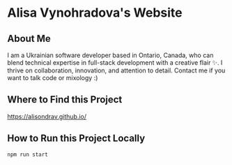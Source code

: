 # Alisa Vynohradova's Website

## About Me

I am a Ukrainian software developer based in Ontario, Canada, who can blend technical expertise in full-stack development with a creative flair ✨. I thrive on collaboration, innovation, and attention to detail. Contact me if you want to talk code or mixology :)

## Where to Find this Project
https://alisondrav.github.io/

## How to Run this Project Locally
```shell
npm run start
```
